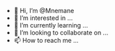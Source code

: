 - 👋 Hi, I’m @Mnemane
- 👀 I’m interested in ...
- 🌱 I’m currently learning ...
- 💞️ I’m looking to collaborate on ...
- 📫 How to reach me ...

<!---
Mnemane/Mnemane is a ✨ special ✨ repository because its `README.md` (this file) appears on your GitHub profile.
You can click the Preview link to take a look at your changes.
--->
